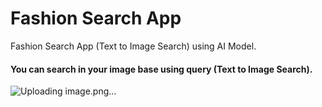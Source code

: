 # Fashion Search App
Fashion Search App (Text to Image Search) using AI Model.

#### You can search in your image base using query (Text to Image Search). 

![Uploading image.png…]()

